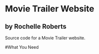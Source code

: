 # Movie Trailer Website
## by Rochelle Roberts
Source code for a Movie Trailer website.

#What You Need
